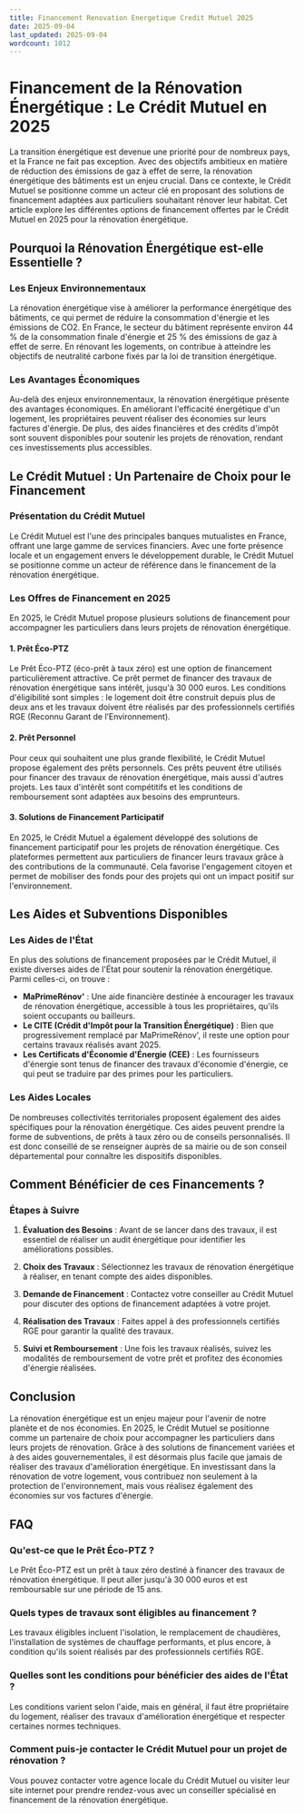 ```yaml
---
title: Financement Renovation Energetique Credit Mutuel 2025
date: 2025-09-04
last_updated: 2025-09-04
wordcount: 1012
---
```


# Financement de la Rénovation Énergétique : Le Crédit Mutuel en 2025

La transition énergétique est devenue une priorité pour de nombreux pays, et la France ne fait pas exception. Avec des objectifs ambitieux en matière de réduction des émissions de gaz à effet de serre, la rénovation énergétique des bâtiments est un enjeu crucial. Dans ce contexte, le Crédit Mutuel se positionne comme un acteur clé en proposant des solutions de financement adaptées aux particuliers souhaitant rénover leur habitat. Cet article explore les différentes options de financement offertes par le Crédit Mutuel en 2025 pour la rénovation énergétique.

## Pourquoi la Rénovation Énergétique est-elle Essentielle ?

### Les Enjeux Environnementaux

La rénovation énergétique vise à améliorer la performance énergétique des bâtiments, ce qui permet de réduire la consommation d'énergie et les émissions de CO2. En France, le secteur du bâtiment représente environ 44 % de la consommation finale d'énergie et 25 % des émissions de gaz à effet de serre. En rénovant les logements, on contribue à atteindre les objectifs de neutralité carbone fixés par la loi de transition énergétique.

### Les Avantages Économiques

Au-delà des enjeux environnementaux, la rénovation énergétique présente des avantages économiques. En améliorant l'efficacité énergétique d'un logement, les propriétaires peuvent réaliser des économies sur leurs factures d'énergie. De plus, des aides financières et des crédits d'impôt sont souvent disponibles pour soutenir les projets de rénovation, rendant ces investissements plus accessibles.

## Le Crédit Mutuel : Un Partenaire de Choix pour le Financement

### Présentation du Crédit Mutuel

Le Crédit Mutuel est l'une des principales banques mutualistes en France, offrant une large gamme de services financiers. Avec une forte présence locale et un engagement envers le développement durable, le Crédit Mutuel se positionne comme un acteur de référence dans le financement de la rénovation énergétique.

### Les Offres de Financement en 2025

En 2025, le Crédit Mutuel propose plusieurs solutions de financement pour accompagner les particuliers dans leurs projets de rénovation énergétique.

#### 1. Prêt Éco-PTZ

Le Prêt Éco-PTZ (éco-prêt à taux zéro) est une option de financement particulièrement attractive. Ce prêt permet de financer des travaux de rénovation énergétique sans intérêt, jusqu'à 30 000 euros. Les conditions d'éligibilité sont simples : le logement doit être construit depuis plus de deux ans et les travaux doivent être réalisés par des professionnels certifiés RGE (Reconnu Garant de l’Environnement).

#### 2. Prêt Personnel

Pour ceux qui souhaitent une plus grande flexibilité, le Crédit Mutuel propose également des prêts personnels. Ces prêts peuvent être utilisés pour financer des travaux de rénovation énergétique, mais aussi d'autres projets. Les taux d'intérêt sont compétitifs et les conditions de remboursement sont adaptées aux besoins des emprunteurs.

#### 3. Solutions de Financement Participatif

En 2025, le Crédit Mutuel a également développé des solutions de financement participatif pour les projets de rénovation énergétique. Ces plateformes permettent aux particuliers de financer leurs travaux grâce à des contributions de la communauté. Cela favorise l'engagement citoyen et permet de mobiliser des fonds pour des projets qui ont un impact positif sur l'environnement.

## Les Aides et Subventions Disponibles

### Les Aides de l'État

En plus des solutions de financement proposées par le Crédit Mutuel, il existe diverses aides de l'État pour soutenir la rénovation énergétique. Parmi celles-ci, on trouve :

- **MaPrimeRénov'** : Une aide financière destinée à encourager les travaux de rénovation énergétique, accessible à tous les propriétaires, qu'ils soient occupants ou bailleurs.
- **Le CITE (Crédit d'Impôt pour la Transition Énergétique)** : Bien que progressivement remplacé par MaPrimeRénov', il reste une option pour certains travaux réalisés avant 2025.
- **Les Certificats d'Économie d'Énergie (CEE)** : Les fournisseurs d'énergie sont tenus de financer des travaux d'économie d'énergie, ce qui peut se traduire par des primes pour les particuliers.

### Les Aides Locales

De nombreuses collectivités territoriales proposent également des aides spécifiques pour la rénovation énergétique. Ces aides peuvent prendre la forme de subventions, de prêts à taux zéro ou de conseils personnalisés. Il est donc conseillé de se renseigner auprès de sa mairie ou de son conseil départemental pour connaître les dispositifs disponibles.

## Comment Bénéficier de ces Financements ?

### Étapes à Suivre

1. **Évaluation des Besoins** : Avant de se lancer dans des travaux, il est essentiel de réaliser un audit énergétique pour identifier les améliorations possibles.
   
2. **Choix des Travaux** : Sélectionnez les travaux de rénovation énergétique à réaliser, en tenant compte des aides disponibles.

3. **Demande de Financement** : Contactez votre conseiller au Crédit Mutuel pour discuter des options de financement adaptées à votre projet.

4. **Réalisation des Travaux** : Faites appel à des professionnels certifiés RGE pour garantir la qualité des travaux.

5. **Suivi et Remboursement** : Une fois les travaux réalisés, suivez les modalités de remboursement de votre prêt et profitez des économies d'énergie réalisées.

## Conclusion

La rénovation énergétique est un enjeu majeur pour l'avenir de notre planète et de nos économies. En 2025, le Crédit Mutuel se positionne comme un partenaire de choix pour accompagner les particuliers dans leurs projets de rénovation. Grâce à des solutions de financement variées et à des aides gouvernementales, il est désormais plus facile que jamais de réaliser des travaux d'amélioration énergétique. En investissant dans la rénovation de votre logement, vous contribuez non seulement à la protection de l'environnement, mais vous réalisez également des économies sur vos factures d'énergie.

## FAQ

### Qu'est-ce que le Prêt Éco-PTZ ?

Le Prêt Éco-PTZ est un prêt à taux zéro destiné à financer des travaux de rénovation énergétique. Il peut aller jusqu'à 30 000 euros et est remboursable sur une période de 15 ans.

### Quels types de travaux sont éligibles au financement ?

Les travaux éligibles incluent l'isolation, le remplacement de chaudières, l'installation de systèmes de chauffage performants, et plus encore, à condition qu'ils soient réalisés par des professionnels certifiés RGE.

### Quelles sont les conditions pour bénéficier des aides de l'État ?

Les conditions varient selon l'aide, mais en général, il faut être propriétaire du logement, réaliser des travaux d'amélioration énergétique et respecter certaines normes techniques.

### Comment puis-je contacter le Crédit Mutuel pour un projet de rénovation ?

Vous pouvez contacter votre agence locale du Crédit Mutuel ou visiter leur site internet pour prendre rendez-vous avec un conseiller spécialisé en financement de la rénovation énergétique.